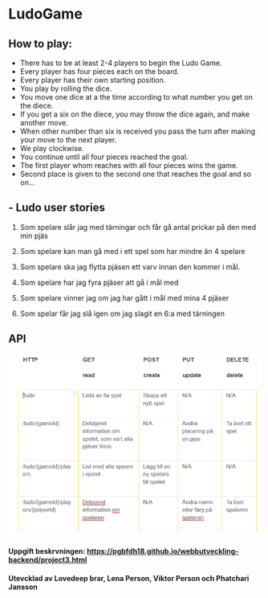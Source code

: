 # LudoGame
## How to play:
- There has to be at least 2-4 players to begin the Ludo Game.
- Every player has four pieces each on the board.
- Every player has their own starting position.
- You play by rolling the dice.
- You move one dice at a the time according to what number you get on the diece.
- If you get a six on the diece, you may throw the dice again, and make another move.
- When other number than six is received you pass the turn after making your move to the next player.
- We play clockwise.
- You continue until all four pieces reached the goal.
- The first player whom reaches with all four pieces wins the game.
- Second place is given to the second one that reaches the goal and so on...

## - Ludo user stories

1. Som spelare slår jag med tärningar och får gå antal prickar på den med min pjäs

2. Som spelare kan man gå med i ett spel som har mindre än 4 spelare

3. Som spelare ska jag flytta pjäsen ett varv innan den kommer i mål.

4. Som spelare har jag fyra pjäser att gå i mål med

5. Som spelare vinner jag om jag har gått i mål med mina 4 pjäser

6. Som spelar får jag slå igen om jag slagit en 6:a med tärningen

## API  
<p align="center">
  <a href="https://github.com/Gatai/LudoGame">
    <img src="Ludo-Webb-Api/docs/API.PNG" width="750px">
  </a>
</p>



#### Uppgift beskrvningen: https://pgbfdh18.github.io/webbutveckling-backend/project3.html

#### Utevcklad av Lovedeep brar, Lena Person, Viktor Person och Phatchari Jansson

